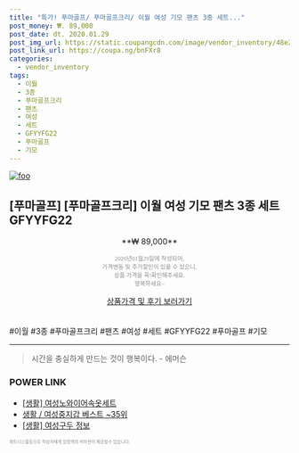 ```yaml
--- 
title: "특가! 푸마골프/ 푸마골프크리/ 이월 여성 기모 팬츠 3종 세트..." 
post_money: ₩. 89,000 
post_date: dt. 2020.01.29 
post_img_url: https://static.coupangcdn.com/image/vendor_inventory/48e2/9c151dba9756e317a13701d744a54d077b66f5e64c641a4e826df34bd03f.png 
post_link_url: https://coupa.ng/bnFXr8 
categories: 
  - vendor_inventory 
tags: 
  - 이월 
  - 3종 
  - 푸마골프크리 
  - 팬츠 
  - 여성 
  - 세트 
  - GFYYFG22 
  - 푸마골프 
  - 기모 
--- 
```

[![foo](https://static.coupangcdn.com/image/vendor_inventory/48e2/9c151dba9756e317a13701d744a54d077b66f5e64c641a4e826df34bd03f.png)](https://coupa.ng/bnFXr8) 

## [푸마골프] [푸마골프크리] 이월 여성 기모 팬츠 3종 세트 GFYYFG22 
<p style="text-align: center;">**₩ 89,000**</p> 
<p style="text-align: center;"><span style="color: #898c8f; font-family: Georgia,Times,serif; font-size: 0.75em;">2020년01월29일에 작성되어, <br>가격변동 및 추가할인이 있을 수 있으니,<br> 상품 가격을 꼭!확인해주세요.<br>행복하세요~</span> 
</p>	 
<div markdown="0" style="text-align: center;"><a href="https://coupa.ng/bnFXr8" class="btn btn--success">상품가격 및 후기 보러가기</a></div> 
<br><br> 
  #이월 #3종 #푸마골프크리 #팬츠 #여성 #세트 #GFYYFG22 #푸마골프 #기모 
<hr> 

> 시간을 충실하게 만드는 것이 행복이다. - 에머슨 


### POWER LINK

* <a href="https://blog.naver.com/fasyy4321/221759156501" target="_blank"> [생활] 여성노와이어속옷세트  </a>
* <a href="https://blog.naver.com/santokki14/221783728035" target="_blank">생활 / 여성중지갑 베스트 ~35위</a>
* <a href="https://blog.naver.com/sakai111/221760148438" target="_blank"> [생활] 여성구두 정보 </a>

<span style="color: #898c8f; font-family: Georgia,Times,serif; font-size: 0.55em;">파트너스활동으로 작성자에게 일정액의 커미션이 제공될수 있습니다.</span> 
